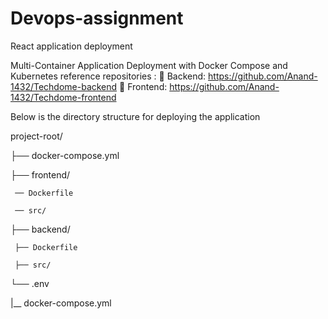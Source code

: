 # Devops-assignment
React application deployment

Multi-Container Application Deployment with Docker Compose and Kubernetes
reference repositories :
 Backend: https://github.com/Anand-1432/Techdome-backend
 Frontend: https://github.com/Anand-1432/Techdome-frontend

Below is the directory structure for deploying the application

project-root/

├── docker-compose.yml

├── frontend/

     ── Dockerfile

     ── src/


├── backend/

     ├── Dockerfile

     ├── src/

└── .env

|__ docker-compose.yml
